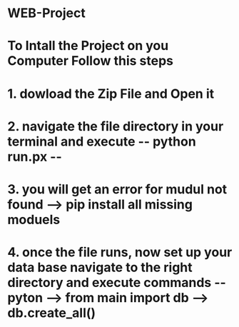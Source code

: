 # WEB-Project
# To Intall the Project on you Computer Follow this steps
# 1. dowload the Zip File and Open it
# 2. navigate the file directory in your terminal and execute   --  python run.px    --
# 3. you will get an error for mudul not found --> pip install all missing moduels
# 4. once the file runs, now set up your data base navigate to the right directory and execute commands -- pyton  --> from main import db --> db.create_all()
